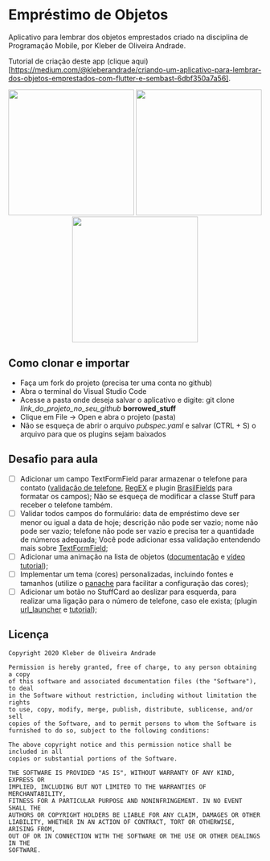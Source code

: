 # Empréstimo de Objetos

Aplicativo para lembrar dos objetos emprestados criado na disciplina de Programação Mobile, por Kleber de Oliveira Andrade.

Tutorial de criação deste app (clique aqui)[https://medium.com/@kleberandrade/criando-um-aplicativo-para-lembrar-dos-objetos-emprestados-com-flutter-e-sembast-6dbf350a7a56].

<p align="center">
    <img src="https://cdn-images-1.medium.com/max/400/1*YjS4wUASqCh4TFEeEHKPpA.png" width="250"/>
    <img src="https://cdn-images-1.medium.com/max/400/1*XZIMgoUfDc_bkr-fhzWvrA.png" width="250"/>
    <img src="https://cdn-images-1.medium.com/max/400/1*fiP5mrr67aDnF3uPc3dRxQ.png" width="250"/>
</p>

## Como clonar e importar

*   Faça um fork do projeto (precisa ter uma conta no github)
*   Abra o terminal do Visual Studio Code
*   Acesse a pasta onde deseja salvar o aplicativo e digite: git clone *link_do_projeto_no_seu_github* **borrowed_stuff**
*   Clique em File -> Open e abra o projeto (pasta)
*   Não se esqueça de abrir o arquivo *pubspec.yaml* e salvar (CTRL + S) o arquivo para que os plugins sejam baixados 

## Desafio para aula

*   [ ] Adicionar um campo TextFormField parar armazenar o telefone para contato ([validação de telefone](https://stackoverflow.com/questions/55552230/flutter-validate-a-phone-number-using-regex/55552272), [RegEX](https://api.dart.dev/stable/2.0.0/dart-core/RegExp-class.html) e plugin [BrasilFields](https://pub.dev/packages/brasil_fields) para formatar os campos); Não se esqueça de modificar a classe Stuff para receber o telefone também.
*   [ ] Validar todos campos do formulário: data de empréstimo deve ser menor ou igual a data de hoje; descrição não pode ser vazio; nome não pode ser vazio; telefone não pode ser vazio e precisa ter a quantidade de números adequada;  Você pode adicionar essa validação entendendo mais sobre [TextFormField](https://flutter.dev/docs/cookbook/forms/validation);
*   [ ] Adicionar uma animação na lista de objetos ([documentação](https://flutter.dev/docs/catalog/samples/animated-list) e [vídeo tutorial](https://www.youtube.com/watch?v=i7O5T4V59HI));
*   [ ] Implementar um tema (cores) personalizadas, incluindo fontes e tamanhos (utilize o [panache](https://rxlabz.github.io/panache/#/) para facilitar a configuração das cores);
*   [ ] Adicionar um botão no StuffCard ao deslizar para esquerda, para realizar uma ligação para o número de telefone, caso ele exista; (plugin [url_launcher](https://pub.dev/packages/url_launcher) e [tutorial](https://medium.com/flutter-community/flutter-making-phone-calls-sending-sms-and-emails-with-url-launcher-56414b06f84e));

## Licença

    Copyright 2020 Kleber de Oliveira Andrade
    
    Permission is hereby granted, free of charge, to any person obtaining a copy
    of this software and associated documentation files (the "Software"), to deal
    in the Software without restriction, including without limitation the rights
    to use, copy, modify, merge, publish, distribute, sublicense, and/or sell
    copies of the Software, and to permit persons to whom the Software is
    furnished to do so, subject to the following conditions:
    
    The above copyright notice and this permission notice shall be included in all
    copies or substantial portions of the Software.
    
    THE SOFTWARE IS PROVIDED "AS IS", WITHOUT WARRANTY OF ANY KIND, EXPRESS OR
    IMPLIED, INCLUDING BUT NOT LIMITED TO THE WARRANTIES OF MERCHANTABILITY,
    FITNESS FOR A PARTICULAR PURPOSE AND NONINFRINGEMENT. IN NO EVENT SHALL THE
    AUTHORS OR COPYRIGHT HOLDERS BE LIABLE FOR ANY CLAIM, DAMAGES OR OTHER
    LIABILITY, WHETHER IN AN ACTION OF CONTRACT, TORT OR OTHERWISE, ARISING FROM,
    OUT OF OR IN CONNECTION WITH THE SOFTWARE OR THE USE OR OTHER DEALINGS IN THE
    SOFTWARE.
